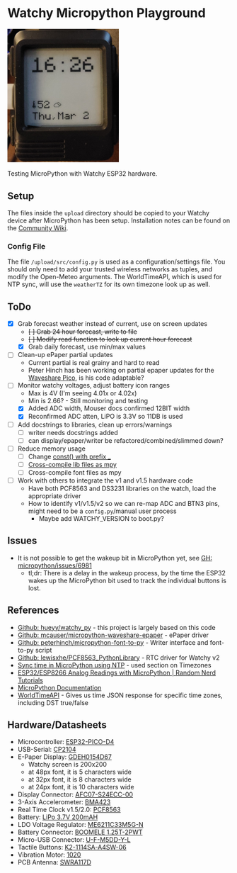 # Watchy Micropython Playground

<img src="face.png" height="50%" width="50%">

Testing MicroPython with Watchy ESP32 hardware.

## Setup

The files inside the `upload` directory should be copied to your Watchy device after MicroPython has been setup. Installation notes can be found on the [Community Wiki](https://watchy-community.github.io/wiki/#/micropython/setup).

### Config File

The file `/upload/src/config.py` is used as a configuration/settings file. You should only need to add your trusted wireless networks as tuples, and modify the Open-Meteo arguments. The WorldTimeAPI, which is used for NTP sync, will use the `weatherTZ` for its own timezone look up as well.

## ToDo

- [x] Grab forecast weather instead of current, use on screen updates
  - ~~[ ] Grab 24 hour forecast, write to file~~
  - ~~[ ] Modify read function to look up current hour forecast~~
  - [x] Grab daily forecast, use min/max values
- [ ] Clean-up ePaper partial updates
  - Current partial is real grainy and hard to read
  - Peter Hinch has been working on partial epaper updates for the [Waveshare Pico](https://github.com/peterhinch/micropython-nano-gui/blob/master/drivers/epaper/pico_epaper_42.py), is his code adaptable?
- [ ] Monitor watchy voltages, adjust battery icon ranges
  - Max is 4V (I'm seeing 4.01x or 4.02x)
  - Min is 2.66? - Still monitoring and testing
  - [x] Added ADC width, Mouser docs confirmed 12BIT width
  - [x] Reconfirmed ADC atten, LiPO is 3.3V so 11DB is used
- [ ] Add docstrings to libraries, clean up errors/warnings
  - [ ] writer needs docstrings added
  - [ ] can display/epaper/writer be refactored/combined/slimmed down?
- [ ] Reduce memory usage
  - [ ] Change [const() with prefix _](https://docs.micropython.org/en/latest/develop/optimizations.html#variables)
  - [ ] [Cross-compile lib files as mpy](https://docs.micropython.org/en/latest/develop/optimizations.html#frozen-bytecode)
  - [ ] Cross-compile font files as mpy
- [ ] Work with others to integrate the v1 and v1.5 hardware code
  - Have both PCF8563 and DS3231 libraries on the watch, load the appropriate driver
  - How to identify v1/v1.5/v2 so we can re-map ADC and BTN3 pins, might need to be a `config.py`/manual user process
    - Maybe add WATCHY_VERSION to boot.py?

## Issues

- It is not possible to get the wakeup bit in MicroPython yet, see [GH: micropython/issues/6981](https://github.com/micropython/micropython/issues/6981)
  - tl;dr: There is a delay in the wakeup process, by the time the ESP32 wakes up the MicroPython bit used to track the individual buttons is lost.

## References

- [Github: hueyy/watchy_py](https://github.com/hueyy/watchy_py) - this project is largely based on this code
- [Github: mcauser/micropython-waveshare-epaper](https://github.com/mcauser/micropython-waveshare-epaper) - ePaper driver
- [Github: peterhinch/micropython-font-to-py](https://github.com/peterhinch/micropython-font-to-py) - Writer interface and font-to-py script
- [Github: lewisxhe/PCF8563_PythonLibrary](https://github.com/lewisxhe/PCF8563_PythonLibrary) - RTC driver for Watchy v2
- [Sync time in MicroPython using NTP](https://bhave.sh/micropython-ntp/) - used section on Timezones
- [ESP32/ESP8266 Analog Readings with MicroPython | Random Nerd Tutorials](https://randomnerdtutorials.com/esp32-esp8266-analog-readings-micropython/)
- [MicroPython Documentation](https://docs.micropython.org/en/latest/)
- [WorldTimeAPI](http://worldtimeapi.org/) - Gives us time JSON response for specific time zones, including DST true/false

## Hardware/Datasheets

- Microcontroller: [ESP32-PICO-D4](https://www.espressif.com/sites/default/files/documentation/esp32-pico-d4_datasheet_en.pdf)
- USB-Serial: [CP2104](https://www.silabs.com/documents/public/data-sheets/cp2104.pdf)
- E-Paper Display: [GDEH0154D67](https://www.e-paper-display.com/products_detail/productId=455.html)
  - Watchy screen is 200x200
  - at 48px font, it is 5 characters wide
  - at 32px font, it is 8 characters wide
  - at 24px font, it is 10 characters wide
- Display Connector: [AFC07-S24ECC-00](https://datasheet.lcsc.com/szlcsc/1811021340_JUSHUO-AFC07-S24ECC-00_C11092.pdf)
- 3-Axis Accelerometer: [BMA423](https://watchy.sqfmi.com/assets/files/BST-BMA423-DS000-1509600-950150f51058597a6234dd3eaafbb1f0.pdf)
- Real Time Clock v1.5/2.0: [PCF8563](https://www.mouser.com/datasheet/2/302/PCF8563-1127619.pdf)
- Battery: [LiPo 3.7V 200mAH](https://www.powerstream.com/lip/GMB042030.pdf)
- LDO Voltage Regulator: [ME6211C33M5G-N](https://datasheet.lcsc.com/szlcsc/Nanjing-Micro-One-Elec-ME6211C33M5G-N_C82942.pdf)
- Battery Connector: [BOOMELE 1.25T-2PWT](https://datasheet.lcsc.com/szlcsc/1811092210_BOOMELE-Boom-Precision-Elec-1-25T-2PWT_C22074.pdf)
- Micro-USB Connector: [U-F-M5DD-Y-L](https://datasheet.lcsc.com/szlcsc/1811131825_Korean-Hroparts-Elec-U-F-M5DD-Y-L_C91146.pdf)
- Tactile Buttons: [K2-1114SA-A4SW-06](https://datasheet.lcsc.com/szlcsc/1810061013_Korean-Hroparts-Elec-K2-1114SA-A4SW-06_C136662.pdf)
- Vibration Motor: [1020](https://github.com/SeeedDocument/Bazaar_doc/raw/master/316040001/1020_datasheet.doc)
- PCB Antenna: [SWRA117D](https://www.ti.com/lit/an/swra117d/swra117d.pdf)
